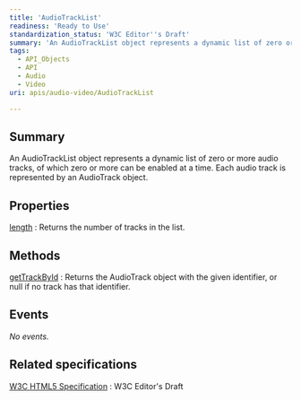 ```yaml
---
title: 'AudioTrackList'
readiness: 'Ready to Use'
standardization_status: 'W3C Editor''s Draft'
summary: 'An AudioTrackList object represents a dynamic list of zero or more audio tracks, of which zero or more can be enabled at a time. Each audio track is represented by an AudioTrack object.'
tags:
  - API_Objects
  - API
  - Audio
  - Video
uri: apis/audio-video/AudioTrackList

---
```

## Summary

An AudioTrackList object represents a dynamic list of zero or more audio tracks, of which zero or more can be enabled at a time. Each audio track is represented by an AudioTrack object.

## Properties

[length](/apis/audio-video/AudioTrackList/length)
:   Returns the number of tracks in the list.

## Methods

[getTrackById](/apis/audio-video/AudioTrackList/getTrackById)
:   Returns the AudioTrack object with the given identifier, or null if no track has that identifier.

## Events

*No events.*

## Related specifications

[W3C HTML5 Specification](http://dev.w3.org/html5/spec/single-page.html)
:   W3C Editor's Draft
